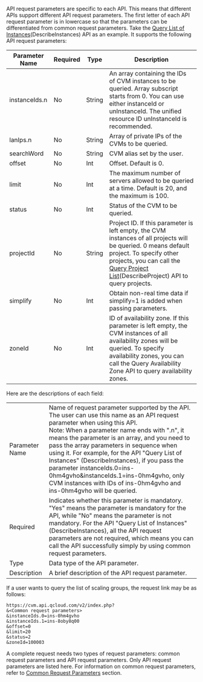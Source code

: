 API request parameters are specific to each API. This means that different APIs support different API request parameters. The first letter of each API request parameter is in lowercase so that the parameters can be differentiated from common request parameters.
Take the <a href="/doc/api/229/831" title="Query List of Instances">Query List of Instances</a>(DescribeInstances) API as an example. It supports the following API request parameters:

| Parameter Name | Required | Type | Description | 
|---------|---------|---------|---------|
| instanceIds.n  | No | String | An array containing the IDs of CVM instances to be queried. Array subscript starts from 0. You can use either instanceId or unInstanceId. The unified resource ID unInstanceId is recommended. |
| lanIps.n | No | String | Array of private IPs of the CVMs to be queried.  | 
| searchWord | No | String | CVM alias set by the user. |
| offset | No | Int | Offset. Default is 0.  | 
| limit | No | Int | The maximum number of servers allowed to be queried at a time. Default is 20, and the maximum is 100. |
| status | No | Int | Status of the CVM to be queried. |
| projectId | No | String | Project ID. If this parameter is left empty, the CVM instances of all projects will be queried. 0 means default project. To specify other projects, you can call the <a href="/document/product/378/4400" title="Query Project List">Query Project List</a>(DescribeProject) API to query projects. |
| simplify | No | Int | Obtain non-real time data if simplify=1 is added when passing parameters. |
| zoneId | No | Int | ID of availability zone. If this parameter is left empty, the CVM instances of all availability zones will be queried. To specify availability zones, you can call the Query Availability Zone API to query availability zones. |

Here are the descriptions of each field:
<table class="t">
<tbody>
<td> Parameter Name
</td><td> Name of request parameter supported by the API. The user can use this name as an API request parameter when using this API.<br>
Note: When a parameter name ends with ".n", it means the parameter is an array, and you need to pass the array parameters in sequence when using it. For example, for the API "Query List of Instances" (DescribeInstances), if you pass the parameter instanceIds.0=ins-0hm4gvho&instanceIds.1=ins-0hm4gvho, only CVM instances with IDs of ins-0hm4gvho and ins-0hm4gvho will be queried.
</td></tr>
<tr>
<td> Required
</td><td> Indicates whether this parameter is mandatory. "Yes" means the parameter is mandatory for the API, while "No" means the parameter is not mandatory. For the API "Query List of Instances" (DescribeInstances), all the API request parameters are not required, which means you can call the API successfully simply by using common request parameters.
</td></tr>
<tr>
<td> Type
</td><td> Data type of the API parameter.
</td></tr>
<tr>
<td> Description
</td><td> A brief description of the API request parameter.
</td></tr>
</tbody></table>

If a user wants to query the list of scaling groups, the request link may be as follows:

```
https://cvm.api.qcloud.com/v2/index.php?
&<Common request parameters>
&instanceIds.0=ins-0hm4gvho
&instanceIds.1=ins-8oby8q00
&offset=0
&limit=20
&status=2
&zoneId=100003
```

A complete request needs two types of request parameters: common request parameters and API request parameters. Only API request parameters are listed here. For information on common request parameters, refer to <a href="/doc/api/372/Common Request Parameters" title="Common Request Parameters">Common Request Parameters</a> section.
